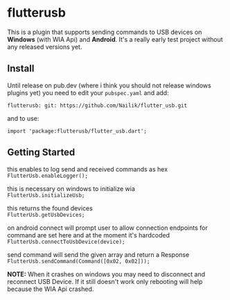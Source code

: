 # flutterusb

This is a plugin that supports sending commands to USB devices on **Windows** (with WIA Api) and **Android**.
It's a really early test project without any released versions yet.

## Install
Until release on pub.dev (where i think you should not release windows plugins yet)
you need to edit your `pubspec.yaml` and add:

`flutterusb:
  git: https://github.com/Nailik/flutter_usb.git`
  
and to use:

`import 'package:flutterusb/flutter_usb.dart';`
    
## Getting Started

this enables to log send and received commands as hex  
`FlutterUsb.enableLogger();`


this is necessary on windows to initialize wia  
`FlutterUsb.initializeUsb;`

this returns the found devices  
`FlutterUsb.getUsbDevices;`

on android connect will prompt user to allow connection
endpoints for command are set here and at the moment it's hardcoded  
`FlutterUsb.connectToUsbDevice(device);`

send command will send the given array and return a Response  
`FlutterUsb.sendCommand(Command([0x02, 0x02]));`

**NOTE:**
When it crashes on windows you may need to disconnect and reconnect USB Device.
If it still doesn't work only rebooting will help because the WIA Api crashed.
